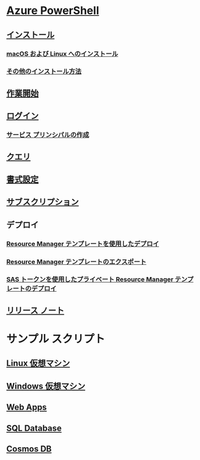# [Azure PowerShell](overview.md)

## [インストール](install-azurerm-ps.md)
### [macOS および Linux へのインストール](install-azurermps-maclinux.md)
### [その他のインストール方法](other-install.md)

## [作業開始](get-started-azureps.md)
## [ログイン](authenticate-azureps.md)
### [サービス プリンシパルの作成](create-azure-service-principal-azureps.md)

## [クエリ](queries-azureps.md)
## [書式設定](formatting-output.md)
## [サブスクリプション](manage-subscriptions-azureps.md)

## デプロイ
### [Resource Manager テンプレートを使用したデプロイ](https://docs.microsoft.com/azure/azure-resource-manager/resource-group-template-deploy)
### [Resource Manager テンプレートのエクスポート](https://docs.microsoft.com/azure/azure-resource-manager/resource-manager-export-template-powershell)
### [SAS トークンを使用したプライベート Resource Manager テンプレートのデプロイ](https://docs.microsoft.com/azure/azure-resource-manager/resource-manager-powershell-sas-token)

## [リリース ノート](release-notes-azureps.md)

# サンプル スクリプト
## [Linux 仮想マシン](https://docs.microsoft.com/azure/virtual-machines/linux/powershell-samples?toc=%2fpowershell%2fmodule%2ftoc.json)
## [Windows 仮想マシン](https://docs.microsoft.com/azure/virtual-machines/windows/powershell-samples?toc=%2fpowershell%2fmodule%2ftoc.json)
## [Web Apps](https://docs.microsoft.com/azure/app-service-web/app-service-powershell-samples?toc=%2fpowershell%2fmodule%2ftoc.json)
## [SQL Database](https://docs.microsoft.com/azure/sql-database/sql-database-powershell-samples?toc=%2fpowershell%2fmodule%2ftoc.json)
## [Cosmos DB](https://docs.microsoft.com/azure/cosmos-db/powershell-samples?toc=%2fpowershell%2fmodules%2ftoc.json)
